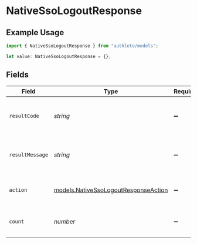 # NativeSsoLogoutResponse

## Example Usage

```typescript
import { NativeSsoLogoutResponse } from "authlete/models";

let value: NativeSsoLogoutResponse = {};
```

## Fields

| Field                                                                              | Type                                                                               | Required                                                                           | Description                                                                        |
| ---------------------------------------------------------------------------------- | ---------------------------------------------------------------------------------- | ---------------------------------------------------------------------------------- | ---------------------------------------------------------------------------------- |
| `resultCode`                                                                       | *string*                                                                           | :heavy_minus_sign:                                                                 | The code which represents the result of the API call.                              |
| `resultMessage`                                                                    | *string*                                                                           | :heavy_minus_sign:                                                                 | A short message which explains the result of the API call.                         |
| `action`                                                                           | [models.NativeSsoLogoutResponseAction](../models/nativessologoutresponseaction.md) | :heavy_minus_sign:                                                                 | The next action that the API caller should take.<br/>                              |
| `count`                                                                            | *number*                                                                           | :heavy_minus_sign:                                                                 | The number of deleted access/refresh token records.<br/>                           |